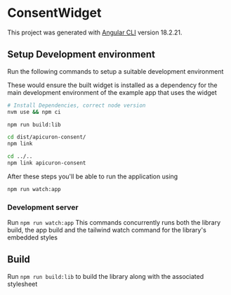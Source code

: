 # ConsentWidget

This project was generated with [Angular CLI](https://github.com/angular/angular-cli) version 18.2.21.

## Setup Development environment

Run the following commands to setup a suitable development environment

These would ensure the built widget is installed as a dependency for the main development environment of the example app that uses the widget

```bash
# Install Dependencies, correct node version
nvm use && npm ci

npm run build:lib

cd dist/apicuron-consent/
npm link

cd ../..
npm link apicuron-consent

```

After these steps you'll be able to run the application using 
```bash
npm run watch:app
```

### Development server

Run `npm run watch:app` This commands concurrently runs both the library build, the app build and the tailwind watch command for the library's embedded styles

## Build

Run `npm run build:lib` to build the library along with the associated stylesheet
